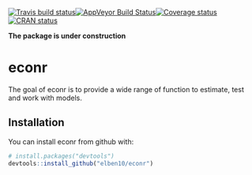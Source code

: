 [![Travis build status](https://travis-ci.org/elben10/econr.svg?branch=master)](https://travis-ci.org/elben10/econr)[![AppVeyor Build Status](https://ci.appveyor.com/api/projects/status/github/elben10/econr?branch=master&svg=true)](https://ci.appveyor.com/project/elben10/econr)[![Coverage status](https://codecov.io/gh/elben10/econr/branch/master/graph/badge.svg)](https://codecov.io/github/elben10/econr?branch=master)[![CRAN status](http://www.r-pkg.org/badges/version/econr)](https://cran.r-project.org/package=econr)

__The package is under construction__

# econr

The goal of econr is to provide a wide range of function to estimate, test and work with models.

## Installation

You can install econr from github with:


``` r
# install.packages("devtools")
devtools::install_github("elben10/econr")
```

